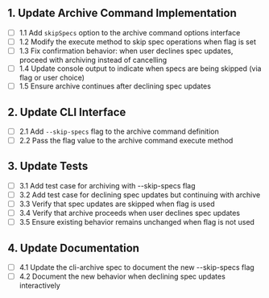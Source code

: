 ## 1. Update Archive Command Implementation
- [ ] 1.1 Add `skipSpecs` option to the archive command options interface
- [ ] 1.2 Modify the execute method to skip spec operations when flag is set
- [ ] 1.3 Fix confirmation behavior: when user declines spec updates, proceed with archiving instead of cancelling
- [ ] 1.4 Update console output to indicate when specs are being skipped (via flag or user choice)
- [ ] 1.5 Ensure archive continues after declining spec updates

## 2. Update CLI Interface
- [ ] 2.1 Add `--skip-specs` flag to the archive command definition
- [ ] 2.2 Pass the flag value to the archive command execute method

## 3. Update Tests
- [ ] 3.1 Add test case for archiving with --skip-specs flag
- [ ] 3.2 Add test case for declining spec updates but continuing with archive
- [ ] 3.3 Verify that spec updates are skipped when flag is used
- [ ] 3.4 Verify that archive proceeds when user declines spec updates
- [ ] 3.5 Ensure existing behavior remains unchanged when flag is not used

## 4. Update Documentation
- [ ] 4.1 Update the cli-archive spec to document the new --skip-specs flag
- [ ] 4.2 Document the new behavior when declining spec updates interactively